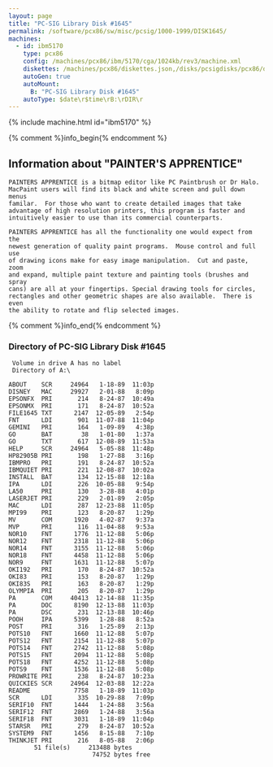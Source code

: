 ```yaml
---
layout: page
title: "PC-SIG Library Disk #1645"
permalink: /software/pcx86/sw/misc/pcsig/1000-1999/DISK1645/
machines:
  - id: ibm5170
    type: pcx86
    config: /machines/pcx86/ibm/5170/cga/1024kb/rev3/machine.xml
    diskettes: /machines/pcx86/diskettes.json,/disks/pcsigdisks/pcx86/diskettes.json
    autoGen: true
    autoMount:
      B: "PC-SIG Library Disk #1645"
    autoType: $date\r$time\rB:\rDIR\r
---
```


{% include machine.html id="ibm5170" %}

{% comment %}info_begin{% endcomment %}

## Information about "PAINTER'S APPRENTICE"

    PAINTERS APPRENTICE is a bitmap editor like PC Paintbrush or Dr Halo.
    MacPaint users will find its black and white screen and pull down menus
    familar.  For those who want to create detailed images that take
    advantage of high resolution printers, this program is faster and
    intuitively easier to use than its commercial counterparts.
    
    PAINTERS APPRENTICE has all the functionality one would expect from the
    newest generation of quality paint programs.  Mouse control and full use
    of drawing icons make for easy image manipulation.  Cut and paste, zoom
    and expand, multiple paint texture and painting tools (brushes and spray
    cans) are all at your fingertips. Special drawing tools for circles,
    rectangles and other geometric shapes are also available.  There is even
    the ability to rotate and flip selected images.
{% comment %}info_end{% endcomment %}


### Directory of PC-SIG Library Disk #1645

     Volume in drive A has no label
     Directory of A:\

    ABOUT    SCR     24964   1-18-89  11:03p
    DISNEY   MAC     29927   2-01-88   8:09p
    EPSONFX  PRI       214   8-24-87  10:49a
    EPSONMX  PRI       171   8-24-87  10:52a
    FILE1645 TXT      2147  12-05-89   2:54p
    FNT      LDI       901  11-07-88  11:04p
    GEMINI   PRI       164   1-09-89   4:38p
    GO       BAT        38   1-01-80   1:37a
    GO       TXT       617  12-08-89  11:53a
    HELP     SCR     24964   5-05-88  11:48p
    HP82905B PRI       198   1-27-88   3:16p
    IBMPRO   PRI       191   8-24-87  10:52a
    IBMQUIET PRI       221  12-08-87  10:02a
    INSTALL  BAT       134  12-15-88  12:18a
    IPA      LDI       226  10-05-88   9:54p
    LA50     PRI       130   3-28-88   4:01p
    LASERJET PRI       229   2-01-89   2:05p
    MAC      LDI       287  12-23-88  11:05p
    MPI99    PRI       123   8-20-87   1:29p
    MV       COM      1920   4-02-87   9:37a
    MVP      PRI       116  11-04-88   9:53a
    NOR10    FNT      1776  11-12-88   5:06p
    NOR12    FNT      2318  11-12-88   5:06p
    NOR14    FNT      3155  11-12-88   5:06p
    NOR18    FNT      4458  11-12-88   5:06p
    NOR9     FNT      1631  11-12-88   5:07p
    OKI192   PRI       170   8-24-87  10:52a
    OKI83    PRI       153   8-20-87   1:29p
    OKI83S   PRI       163   8-20-87   1:29p
    OLYMPIA  PRI       205   8-20-87   1:29p
    PA       COM     40413  12-14-88  11:35p
    PA       DOC      8190  12-13-88  11:03p
    PA       DSC       231  12-13-88  10:46p
    POOH     IPA      5399   1-28-88   8:52a
    POST     PRI       316   1-25-89   2:13p
    POTS10   FNT      1660  11-12-88   5:07p
    POTS12   FNT      2154  11-12-88   5:07p
    POTS14   FNT      2742  11-12-88   5:08p
    POTS15   FNT      2094  11-12-88   5:08p
    POTS18   FNT      4252  11-12-88   5:08p
    POTS9    FNT      1536  11-12-88   5:08p
    PROWRITE PRI       238   8-24-87  10:23a
    QUICKIES SCR     24964  12-03-88  12:22a
    README            7758   1-18-89  11:03p
    SCR      LDI       335  10-29-88   7:09p
    SERIF10  FNT      1444   1-24-88   3:56a
    SERIF12  FNT      2869   1-24-88   3:56a
    SERIF18  FNT      3031   1-18-89  11:04p
    STARSR   PRI       279   8-24-87  10:52a
    SYSTEM9  FNT      1456   8-15-88   7:10p
    THINKJET PRI       216   8-05-88   2:06p
           51 file(s)     213488 bytes
                           74752 bytes free
